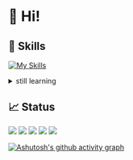 # 👋 Hi!
## 💪 Skills
[![My Skills](https://skillicons.dev/icons?i=go,rust,docker,ts,js,html,css,scss,java)](https://skillicons.dev)

<details>
<summary>still learning</summary>
  
[![still learning](https://skillicons.dev/icons?i=supabase,deno,postgres,mysql,tauri,wasm)](https://skillicons.dev)
</details>

## 📈 Status
[![](https://raw.githubusercontent.com/i19yanagi/i19yanagi/main/profile-summary-card-output/nord_dark/0-profile-details.svg)](https://github.com/vn7n24fzkq/github-profile-summary-cards)
[![](https://raw.githubusercontent.com/i19yanagi/i19yanagi/main/profile-summary-card-output/nord_dark/1-repos-per-language.svg)](https://github.com/vn7n24fzkq/github-profile-summary-cards) [![](https://raw.githubusercontent.com/i19yanagi/i19yanagi/main/profile-summary-card-output/nord_dark/2-most-commit-language.svg)](https://github.com/vn7n24fzkq/github-profile-summary-cards)
[![](https://raw.githubusercontent.com/i19yanagi/i19yanagi/main/profile-summary-card-output/nord_dark/3-stats.svg)](https://github.com/vn7n24fzkq/github-profile-summary-cards) [![](https://github-profile-summary-cards.vercel.app/api/cards/productive-time?username=i19yanagi&theme=nord_dark&utcOffset=9)](https://github.com/vn7n24fzkq/github-profile-summary-cards)



[![Ashutosh's github activity graph](https://github-readme-activity-graph.vercel.app/graph?username=i19yanagi&theme=noctis-minimus)](https://github.com/ashutosh00710/github-readme-activity-graph)
